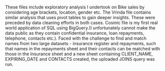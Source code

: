 These files include exploratory analysis I undertook on Bike sales by considering age brackets, location, gender etc.
The Vrinda file contains similar analysis that uses pivot tables to gain deeper insights.
These were preceded by data cleaning efforts in both cases.
Cosmic file is my first real world application of SQL using BigQuery.(I unfortunately cannot make the data public as they contain confidential insurance, loan repayments, telephone, contacts etc.).
Faced with the challenge to find and match names from two large datasets - insurance register and repayments, such that names in the repayments sheet and their contacts can be matched with those in the Insurance sheet and a new sheet containing CLIENT_NAME, EXPIRING_DATE and CONTACTS created, the uploaded JOINS query was run.
